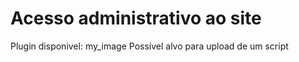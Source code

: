 # Acesso administrativo ao site

Plugin disponivel: my_image
Possível alvo para upload de um script 